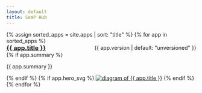 ```yaml
---
layout: default
title: SoaP Hub
---
```


<div class="grid">
{% assign sorted_apps = site.apps | sort: "title" %}
{% for app in sorted_apps %}
  <div class="card">
    <div style="display:flex;justify-content:space-between;align-items:center">
      <h3 style="margin:0"><a href="{{ app.url | relative_url }}">{{ app.title }}</a></h3>
      <span class="badge">{{ app.version | default: "unversioned" }}</span>
    </div>
    {% if app.summary %}<p class="muted">{{ app.summary }}</p>{% endif %}
    {% if app.hero_svg %}
      <a href="{{ app.url | relative_url }}"><img class="diagram" src="{{ app.hero_svg | relative_url }}" alt="diagram of {{ app.title }}"></a>
    {% endif %}
  </div>
{% endfor %}
</div>
